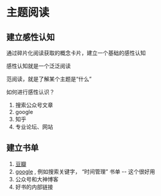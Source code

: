 # 主题阅读

## 建立感性认知

通过碎片化阅读获取的概念卡片，建立一个基础的感性认知

感性认知就是一个泛泛阅读

范阅读，就是了解某个主题是“什么”

如何进行感性认识？ 

1. 搜索公众号文章
2. google
3. 知乎
4. 专业论坛、网站

## 建立书单

1. [豆瓣](https://book.douban.com/)
2. [google](https://www.google.com/) , 例如搜索关键字， “时间管理”  书单   -- 这个很好用
3. 公众号和大神博客
4. 好书的内部链接







<!--stackedit_data:
eyJoaXN0b3J5IjpbLTE5NzM5NDA3NzFdfQ==
-->